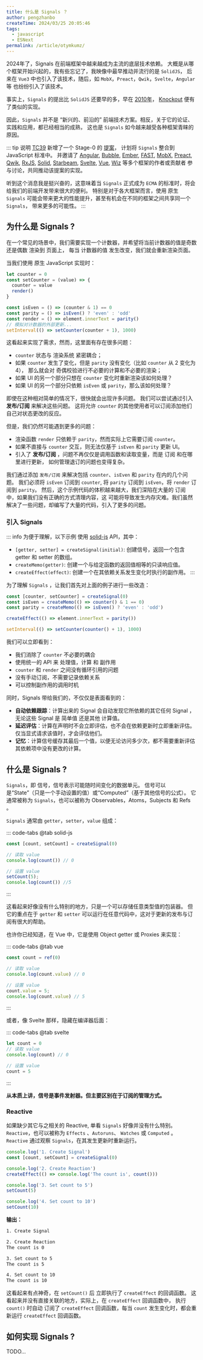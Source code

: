 ```yaml
---
title: 什么是 Signals ？
author: pengzhanbo
createTime: 2024/03/25 20:05:46
tags:
  - javascript
  - ESNext
permalink: /article/otymkumz/
---
```


2024年了，Signals 在前端框架中越来越成为主流的底层技术依赖。
大概是从哪个框架开始兴起的，我有些忘记了，我映像中最早推动并流行的是 `SolidJS`，
后来在 `Vue3` 中也引入了该技术，随后，如 `MobX`，`Preact`，`Qwik`，`Svelte`，`Angular` 等
也纷纷引入了该技术。

<!-- more -->

事实上，`Signals` 的提出比 `SolidJS`  还要早的多，早在 [2010年](https://blog.stevensanderson.com/2010/07/05/introducing-knockout-a-ui-library-for-javascript/)，
[Knockout](https://knockoutjs.com/) 便有了类似的实现。

因此，`Signals` 并不是 “新兴的、前沿的” 前端技术方案。相反，关于它的论证、实践和应用，都已经相当的成熟，
这也是 `Signals` 如今越来越受各种框架青睐的原因。

::: tip 说明
[TC39](https://tc39.es/) 新增了一个 Stage-0 的 [提案](https://github.com/proposal-signals/proposal-signals)，
计划将 `Signals` 整合到 JavaScript 标准中。
并邀请了 [Angular](https://angular.io/), [Bubble](https://bubble.io/), [Ember](https://emberjs.com/),
[FAST](https://www.fast.design/), [MobX](https://mobx.js.org/), [Preact](https://preactjs.com/),
[Qwik](https://qwik.dev/), [RxJS](https://rxjs.dev/), [Solid](https://www.solidjs.com/),
[Starbeam](https://www.starbeamjs.com/), [Svelte](https://svelte.dev/),
[Vue](https://vuejs.org/), [Wiz](https://blog.angular.io/angular-and-wiz-are-better-together-91e633d8cd5a)
等多个框架的作者或贡献者 参与讨论，共同推动该提案的实现。

听到这个消息我是挺兴奋的，这意味着当 `Signals` 正式成为 `ECMA` 的标准时，将会给我们的前端开发带来很大的便利。
特别是对于各大框架而言，使用 原生 `Signals` 可能会带来更大的性能提升，甚至有机会在不同的框架之间共享同一个 `Signals`，
带来更多的可能性。
:::

## 为什么是 Signals ?

在一个常见的场景中，我们需要实现一个计数器，并希望将当前计数器的值是奇数还是偶数 渲染到 页面上，
每当 计数器的值 发生改变，我们就会重新渲染页面。

当我们使用 原生 JavaScript 实现时：

```js
let counter = 0
const setCounter = (value) => {
  counter = value
  render()
}

const isEven = () => (counter & 1) == 0
const parity = () => isEven() ? 'even' : 'odd'
const render = () => element.innerText = parity()
// 模拟对计数器的外部更新...
setInterval(() => setCounter(counter + 1), 1000)
```

这看起来实现了需求，然而，这里面有存在很多问题：

- `counter` 状态与 渲染系统 紧密耦合；
- 如果 `counter` 发生了变化，但是 `parity` 没有变化（比如 `counter` 从 2 变化为 4），
  那么就会对 奇偶校验进行不必要的计算和不必要的渲染；
- 如果 UI 的另一个部分只想在 `counter` 变化时重新渲染该如何处理？
- 如果 UI 的另一个部分只依赖 `isEven` 或 `parity`，那么该如何处理？

即使在这种相对简单的情况下，很快就会出现许多问题。
我们可以尝试通过引入 **发布/订阅** 来解决这些问题。
这将允许 `counter` 的其他使用者可以订阅添加他们自己对状态更改的反应。

但是，我们仍然可能遇到更多的问题：

- 渲染函数 `render` 只依赖于 `parity`，然而实际上它需要订阅 `counter`。
- 如果不直接与 `counter` 交互，则无法仅基于 `isEven` 和 `parity` 更新 UI。
- 引入了 **发布/订阅** ，问题不再仅仅是调用函数和读取变量，而是 订阅 和在哪里进行更新，
  如何管理退订的问题也变得复杂。

我们通过添加 `发布/订阅` 来解决包括 `counter`、`isEven` 和 `parity` 在内的几个问题。
我们必须将 `isEven` 订阅到 `counter`, 将 `parity` 订阅到 `isEven`，将 `render` 订阅到 `parity`。
然后，这个示例代码的体积越来越大，我们深陷在大量的 订阅 中，如果我们没有正确的方式清理内容，这
可能将导致发生内存灾难。我们虽然解决了一些问题，却编写了大量的代码，引入了更多的问题。

### 引入 Signals

::: info
为便于理解，以下示例 使用 [solid-js](https://www.solidjs.com/docs/latest/api) API，其中：

- `[getter, setter] = createSignal(initial)`: 创建信号，返回一个包含 getter 和 setter 的数组。
- `createMemo(getter)`: 创建一个与给定函数的返回值相等的只读响应值。
- `createEffect(effect)`: 创建一个在其依赖关系发生变化时执行的副作用。
:::

为了理解 `Signals` ，让我们首先对上面的例子进行一些改造：

```ts
const [counter, setCounter] = createSignal(0)
const isEven = createMemo(() => counter() & 1 == 0)
const parity = createMemo(() => isEven() ? 'even' : 'odd')

createEffect(() => element.innerText = parity())

setInterval(() => setCounter(counter() + 1), 1000)
```

我们可以立即看到：

- 我们消除了 `counter` 不必要的耦合
- 使用统一的 API 来 处理值，计算 和 副作用
- `counter` 和 `render` 之间没有循环引用的问题
- 没有手动订阅，不需要记录依赖关系
- 可以控制副作用的调用时机

同时，Signals 带给我们的，不仅仅是表面看到的：

- **自动依赖跟踪**：计算出来的 Signal 会自动发现它所依赖的其它任何 Signal ，无论这些 Signal 是 简单值 还是其他 计算值。
- **延迟评估**：计算在声明时不会立即评估，也不会在依赖更新时立即重新评估。仅当显式请求该值时，才会评估他们。
- **记忆**：计算信号缓存其最后一个值，以便无论访问多少次，都不需要重新评估其依赖项中没有更改的计算。

## 什么是 Signals ?

`Signals`，即 信号，信号表示可能随时间变化的数据单元。
信号可以是“State”（只是一个手动设置的值）或“Computed”（基于其他信号的公式）。
它 通常被称为 `Signals`，也可以被称为  Observables，Atoms，Subjects 和 Refs 。

`Signals` 通常由 `getter`，`setter`，`value` 组成：

::: code-tabs
@tab solid-js

```ts
const [count, setCount] = createSignal(0)

// 读取 value
console.log(count()) // 0

// 设置 value
setCount(5);
console.log(count()) //5
```

:::

这看起来好像没有什么特别的地方，只是一个可以存储任意类型值的包装器。
但它的重点在于 `getter` 和 `setter` 可以运行在任意代码中，这对于更新的发布与订阅有很大的帮助。

也许你已经知道，在 Vue 中，它是使用 Object getter 或 Proxies 来实现：

::: code-tabs
@tab vue

```ts
const count = ref(0)

// 读取 value
console.log(count.value) // 0

// 设置 value
count.value = 5;
console.log(count.value) // 5
```

:::

或者，像 Svelte 那样，隐藏在编译器后面：

::: code-tabs
@tab svelte

```ts
let count = 0
// 读取 value
console.log(count) // 0

// 设置 value
count = 5
```

:::

**从本质上讲，信号是事件发射器。但主要区别在于订阅的管理方式。**

### Reactive

如果缺少其它与之相关的 Reactive, 单看 `Signals` 好像并没有什么特别。
`Reactive`，也可以被称为 `Effects` 、`Autoruns`、 `Watches` 或 `Computed` 。
`Reactive` 通过观察 `Signals`，在其发生更新时重新运行。

```ts
console.log('1. Create Signal')
const [count, setCount] = createSignal(0)

console.log('2. Create Reaction')
createEffect(() => console.log('The count is', count()))

console.log('3. Set count to 5')
setCount(5)

console.log('4. Set count to 10')
setCount(10)
```

**输出：**

```txt
1. Create Signal

2. Create Reaction
The count is 0

3. Set count to 5
The count is 5

4. Set count to 10
The count is 10
```

这看起来有点神奇，在 `setCount()` 后 立即执行了 `createEffect` 的回调函数。
这看起来并没有直接关联的地方，实际上，在 `createEffect` 回调函数中， 执行 `count()` 时自动
订阅了 `createEffect` 回调函数，每当 `count` 发生变化时，都会重新运行 `createEffect` 回调函数。

## 如何实现 Signals ?

TODO...

<!-- https://dev.to/ryansolid/a-hands-on-introduction-to-fine-grained-reactivity-3ndf -->
